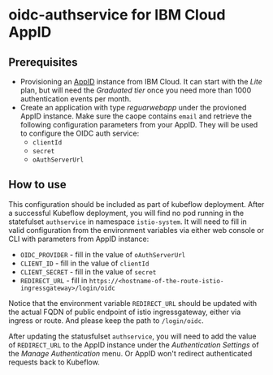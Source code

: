 # oidc-authservice for IBM Cloud AppID

## Prerequisites

* Provisioning an [AppID](https://cloud.ibm.com/catalog/services/app-id) 
instance from IBM Cloud. It can start with the _Lite_ plan, but will need the
_Graduated tier_ once you need more than 1000 authentication events per month.
* Create an application with type _reguarwebapp_ under the provioned AppID
instance. Make sure the caope contains `email` and retrieve the following
configuration parameters from your AppID. They will be used to configure the
OIDC auth service:
    - `clientId`
    - `secret`
    - `oAuthServerUrl`

## How to use

This configuration should be included as part of kubeflow deployment. After a successful Kubeflow deployment, you will find no pod running in the statefulset
`authservice` in namespace `istio-system`. It will need to fill in valid 
configuration from the environment variables via either web console or CLI with parameters from AppID instance:
* `OIDC_PROVIDER` - fill in the value of `oAuthServerUrl`
* `CLIENT_ID` - fill in the value of `clientId`
* `CLIENT_SECRET` - fill in the value of `secret`
* `REDIRECT_URL` - fill in `https://<hostname-of-the-route-istio-ingressgateway>/login/oidc`

Notice that the environment variable `REDIRECT_URL` should be updated with the
actual FQDN of public endpoint of istio ingressgateway, either via ingress or
route. And please keep the path to `/login/oidc`.

After updating the statusfulset `authservice`, you will need to add the value of
`REDIRECT_URL` to the AppID instance under the _Authentication Settings_ of the _Manage Authentication_ menu. Or AppID won't redirect authenticated requests
back to Kubeflow.
